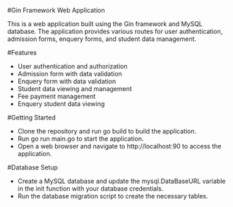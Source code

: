 
#Gin Framework Web Application

This is a web application built using the Gin framework and MySQL database. The application provides various routes for user authentication, admission forms, enquery forms, and student data management.

#Features

- User authentication and authorization
- Admission form with data validation
- Enquery form with data validation
- Student data viewing and management
- Fee payment management
- Enquery student data viewing

#Getting Started

- Clone the repository and run go build to build the application.
- Run go run main.go to start the application.
- Open a web browser and navigate to http://localhost:90 to access the application.

#Database Setup

- Create a MySQL database and update the mysql.DataBaseURL variable in the init function with your database credentials.
- Run the database migration script to create the necessary tables.
